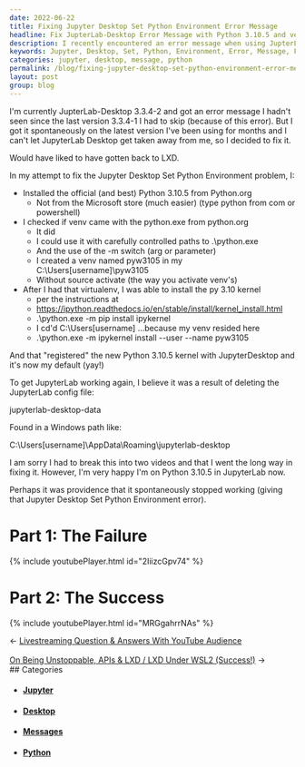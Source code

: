 ```yaml
---
date: 2022-06-22
title: Fixing Jupyter Desktop Set Python Environment Error Message
headline: Fix JupterLab-Desktop Error Message with Python 3.10.5 and venv pyw3105
description: I recently encountered an error message when using JupterLab-Desktop 3.3.4-2 and was able to fix it by installing the official Python 3.10.5 from Python.org and creating a venv named pyw3105. Read my blog post to find out how I did it and learn how to fix the Jupter Desktop Set Python Environment problem.
keywords: Jupyter, Desktop, Set, Python, Environment, Error, Message, Fix, Install, Official, Python.org, Venv, Pyw3105, Instructions, Readthedocs.io
categories: jupyter, desktop, message, python
permalink: /blog/fixing-jupyter-desktop-set-python-environment-error-message/
layout: post
group: blog
---
```



I'm currently JupterLab-Desktop 3.3.4-2 and got an error message I hadn't seen
since the last version 3.3.4-1 I had to skip (because of this error). But I got
it spontaneously on the latest version I've been using for months and I can't
let JupyterLab Desktop get taken away from me, so I decided to fix it.

Would have liked to have gotten back to LXD.

In my attempt to fix the Jupyter Desktop Set Python Environment problem, I:

- Installed the official (and best) Python 3.10.5 from Python.org
  - Not from the Microsoft store (much easier) (type python from com or
    powershell)
- I checked if venv came with the python.exe from python.org
  - It did
  - I could use it with carefully controlled paths to .\python.exe
  - And the use of the -m switch (arg or parameter)
  - I created a venv named pyw3105 in my C:\Users\[username]\pyw3105
  - Without source activate (the way you activate venv's)
- After I had that virtualenv, I was able to install the py 3.10 kernel
  - per the instructions at
  - https://ipython.readthedocs.io/en/stable/install/kernel_install.html
  - .\python.exe -m pip install ipykernel
  - I cd'd C:\Users\[username] ...because my venv resided here
  - .\python.exe -m ipykernel install --user --name pyw3105

And that "registered" the new Python 3.10.5 kernel with JupyterDesktop and it's
now my default (yay!)

To get JupyterLab working again, I believe it was a result of deleting the
JupyterLab config file:

  jupyterlab-desktop-data

Found in a Windows path like:

C:\Users\[username]\AppData\Roaming\jupyterlab-desktop

I am sorry I had to break this into two videos and that I went the long way in
fixing it. However, I'm very happy I'm on Python 3.10.5 in JupyterLab now.

Perhaps it was providence that it spontaneously stopped working (giving that
Jupyter Desktop Set Python Environment error).

# Part 1: The Failure

{% include youtubePlayer.html id="2IiizcGpv74" %}

# Part 2: The Success

{% include youtubePlayer.html id="MRGgahrrNAs" %}


<div class="arrow-links"><div class="post-nav-prev"><span class="arrow">&larr;&nbsp;</span><a href="/blog/livestreaming-question-answers-with-youtube-audience/">Livestreaming Question & Answers With YouTube Audience</a></div> &nbsp; <div class="post-nav-next"><a href="/blog/on-being-unstoppable-apis-lxd-lxd-under-wsl2-success/">On Being Unstoppable, APIs & LXD / LXD Under WSL2 (Success!)</a><span class="arrow">&nbsp;&rarr;</span></div></div>
## Categories

<ul>
<li><h4><a href='/jupyter/'>Jupyter</a></h4></li>
<li><h4><a href='/desktop/'>Desktop</a></h4></li>
<li><h4><a href='/message/'>Messages</a></h4></li>
<li><h4><a href='/python/'>Python</a></h4></li></ul>